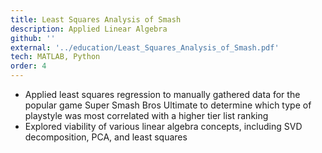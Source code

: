 ```yaml
---
title: Least Squares Analysis of Smash
description: Applied Linear Algebra
github: ''
external: '../education/Least_Squares_Analysis_of_Smash.pdf'
tech: MATLAB, Python
order: 4
---
```


- Applied least squares regression to manually gathered data for the popular game Super Smash Bros Ultimate to
determine which type of playstyle was most correlated with a higher tier list ranking
- Explored viability of various linear algebra concepts, including SVD decomposition, PCA, and least squares